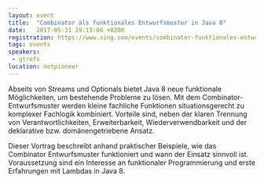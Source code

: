 ```yaml
---
layout: event
title:  "Combinator als funktionales Entwurfsmuster in Java 8"
date:   2017-05-31 19:15:00 +0200
registration: https://www.xing.com/events/combinator-funktionales-entwurfsmuster-java-8-1813612
tags: events
speakers: 
 - gtrefs
location: netpioneer
---
```


Abseits von Streams und Optionals bietet Java 8 neue funktionale Möglichkeiten, um bestehende Probleme zu lösen. Mit dem Combinator-Entwurfsmuster werden kleine fachliche Funktionen situationsgerecht zu komplexer Fachlogik kombiniert. Vorteile sind, neben der klaren Trennung von Verantwortlichkeiten, Erweiterbarkeit, Wiederverwendbarkeit und der deklarative bzw. domänengetriebene Ansatz. 

Dieser Vortrag beschreibt anhand praktischer Beispiele, wie das Combinator Entwurfsmuster funktioniert und wann der Einsatz sinnvoll ist. Voraussetzung sind ein Interesse an funktionaler Programmierung und erste Erfahrungen mit Lambdas in Java 8.
